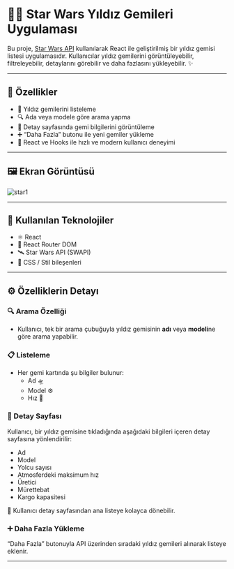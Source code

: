 # 🌌🚀 Star Wars Yıldız Gemileri Uygulaması

Bu proje, [Star Wars API](https://swapi.dev/) kullanılarak React ile geliştirilmiş bir yıldız gemisi listesi uygulamasıdır. Kullanıcılar yıldız gemilerini görüntüleyebilir, filtreleyebilir, detaylarını görebilir ve daha fazlasını yükleyebilir. ✨

---

## 🧩 Özellikler

- 📜 Yıldız gemilerini listeleme
- 🔍 Ada veya modele göre arama yapma
- 📄 Detay sayfasında gemi bilgilerini görüntüleme
- ➕ “Daha Fazla” butonu ile yeni gemiler yükleme
- 🧠 React ve Hooks ile hızlı ve modern kullanıcı deneyimi

---

## 🖼️ Ekran Görüntüsü

![star1](https://github.com/user-attachments/assets/e55ebb2d-5eb4-4ace-b338-86e15d2219e5)


---

## 🚀 Kullanılan Teknolojiler

- ⚛️ React
- 🎯 React Router DOM
- 🛰️ Star Wars API (SWAPI)
- 💅 CSS / Stil bileşenleri

---

## ⚙️ Özelliklerin Detayı

### 🔍 Arama Özelliği
- Kullanıcı, tek bir arama çubuğuyla yıldız gemisinin **adı** veya **modeli**ne göre arama yapabilir.

### 📋 Listeleme
- Her gemi kartında şu bilgiler bulunur:
  - Ad 🛸
  - Model ⚙️
  - Hız 🚀

### 📄 Detay Sayfası
Kullanıcı, bir yıldız gemisine tıkladığında aşağıdaki bilgileri içeren detay sayfasına yönlendirilir:
- Ad
- Model
- Yolcu sayısı
- Atmosferdeki maksimum hız
- Üretici
- Mürettebat
- Kargo kapasitesi

🧭 Kullanıcı detay sayfasından ana listeye kolayca dönebilir.

### ➕ Daha Fazla Yükleme
“Daha Fazla” butonuyla API üzerinden sıradaki yıldız gemileri alınarak listeye eklenir.

---

